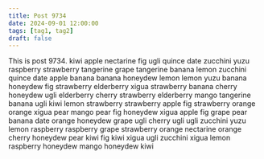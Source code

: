 ```yaml
---
title: Post 9734
date: 2024-09-01 12:00:00
tags: [tag1, tag2]
draft: false
---
```

This is post 9734.
kiwi
apple
nectarine
fig
ugli
quince
date
zucchini
yuzu
raspberry
strawberry
tangerine
grape
tangerine
banana
lemon
zucchini
quince
date
apple
banana
banana
honeydew
lemon
lemon
yuzu
banana
honeydew
fig
strawberry
elderberry
xigua
strawberry
banana
cherry
honeydew
ugli
elderberry
cherry
strawberry
elderberry
mango
tangerine
banana
ugli
kiwi
lemon
strawberry
strawberry
apple
fig
strawberry
orange
orange
xigua
pear
mango
pear
fig
honeydew
xigua
apple
fig
grape
pear
banana
date
orange
honeydew
grape
ugli
cherry
ugli
ugli
zucchini
yuzu
lemon
raspberry
raspberry
grape
strawberry
orange
nectarine
orange
cherry
honeydew
pear
kiwi
fig
kiwi
xigua
ugli
zucchini
xigua
lemon
raspberry
honeydew
mango
honeydew
kiwi

